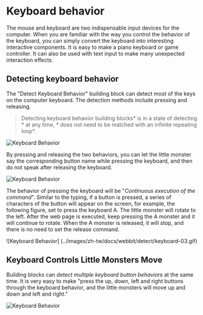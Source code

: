 # Keyboard behavior

The mouse and keyboard are two indispensable input devices for the computer. When you are familiar with the way you control the behavior of the keyboard, you can simply convert the keyboard into interesting interactive components. It is easy to make a piano keyboard or game controller. It can also be used with text input to make many unexpected interaction effects.

## Detecting keyboard behavior

The "Detect Keyboard Behavior" building block can detect most of the keys on the computer keyboard. The detection methods include pressing and releasing.

> Detecting keyboard behavior building blocks* is in a state of detecting * at any time, * does not need to be matched with an infinite repeating loop*.

![Keyboard Behavior](../images/zh-tw/docs/webbit/detect/keyboard-01.jpg)

By pressing and releasing the two behaviors, you can let the little monster say the corresponding button name while pressing the keyboard, and then do not speak after releasing the keyboard.

![Keyboard Behavior](../images/zh-tw/docs/webbit/detect/keyboard-02.gif)

The behavior of pressing the keyboard will be "*Continuous execution of the command*". Similar to the typing, if a button is pressed, a series of characters of the button will appear on the screen, for example, the following figure, set to press the keyboard A. The little monster will rotate to the left. After the web page is executed, keep pressing the A monster and it will continue to rotate. When the A monster is released, it will stop, and there is no need to set the release command.

![Keyboard Behavior] (../images/zh-tw/docs/webbit/detect/keyboard-03.gif)

## Keyboard Controls Little Monsters Move

Building blocks can *detect multiple keyboard button behaviors* at the same time. It is very easy to make "press the up, down, left and right buttons through the keyboard behavior, and the little monsters will move up and down and left and right."

![Keyboard Behavior](../images/zh-tw/docs/webbit/detect/keyboard-04.gif)